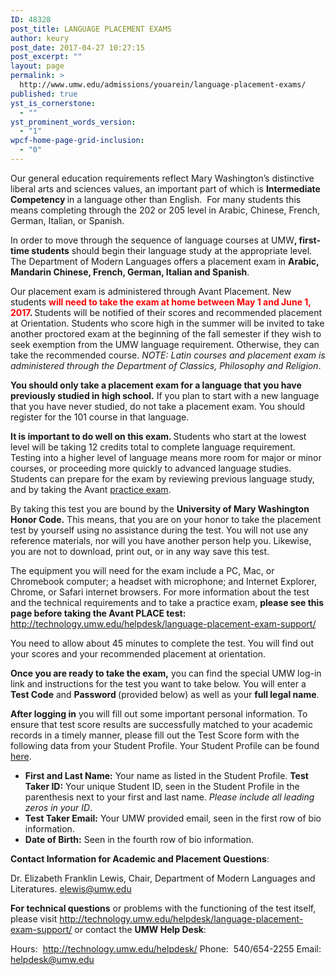 ```yaml
---
ID: 48328
post_title: LANGUAGE PLACEMENT EXAMS
author: keury
post_date: 2017-04-27 10:27:15
post_excerpt: ""
layout: page
permalink: >
  http://www.umw.edu/admissions/youarein/language-placement-exams/
published: true
yst_is_cornerstone:
  - ""
yst_prominent_words_version:
  - "1"
wpcf-home-page-grid-inclusion:
  - "0"
---
```

Our general education requirements reflect Mary Washington’s distinctive liberal arts and sciences values, an important part of which is <strong>Intermediate Competency </strong>in a language other than English.  For many students this means completing through the 202 or 205 level in Arabic, Chinese, French, German, Italian, or Spanish.

In order to move through the sequence of language courses at UMW<strong>, first-time students</strong> should begin their language study at the appropriate level. The Department of Modern Languages offers a placement exam in <strong>Arabic, Mandarin Chinese, French, German, Italian and Spanish</strong>.

Our placement exam is administered through Avant Placement. New students <strong><span style="color: #ff0000">will need to take the exam at home between May 1 and June 1, 2017</span>. </strong>Students will be notified of their scores and recommended placement at Orientation. Students who score high in the summer will be invited to take another proctored exam at the beginning of the fall semester if they wish to seek exemption from the UMW language requirement. Otherwise, they can take the recommended course. <em>NOTE: Latin courses and placement exam is administered through the Department of Classics, Philosophy and Religion</em>.

<strong>You should only take a placement exam for a language that you have previously studied in high school.</strong> If you plan to start with a new language that you have never studied, do not take a placement exam. You should register for the 101 course in that language.

<strong>It is important to do well on this exam. </strong>Students who start at the lowest level will be taking 12 credits total to complete language requirement. Testing into a higher level of language means more room for major or minor courses, or proceeding more quickly to advanced language studies. Students can prepare for the exam by reviewing previous language study, and by taking the Avant <a href="http://technology.umw.edu/helpdesk/language-placement-exam-support/">practice exam</a>.

By taking this test you are bound by the <strong>University of Mary Washington Honor Code.</strong> This means, that you are on your honor to take the placement test by yourself using no assistance during the test. You will not use any reference materials, nor will you have another person help you. Likewise, you are not to download, print out, or in any way save this test.

The equipment you will need for the exam include a PC, Mac, or Chromebook computer; a headset with microphone; and Internet Explorer, Chrome, or Safari internet browsers. For more information about the test and the technical requirements and to take a practice exam, <strong>please see this page before taking the Avant PLACE test: </strong><a href="http://technology.umw.edu/helpdesk/language-placement-exam-support/">http://technology.umw.edu/helpdesk/language-placement-exam-support/</a>

You need to allow about 45 minutes to complete the test. You will find out your scores and your recommended placement at orientation.

<strong>Once you are ready to take the exam,</strong> you can find the special UMW log-in link and instructions for the test you want to take below. You will enter a <strong>Test Code</strong> and <strong>Password </strong>(provided below) as well as your <strong>full legal name</strong>.

<strong>After logging in</strong> you will fill out some important personal information. To ensure that test score results are successfully matched to your academic records in a timely manner, please fill out the Test Score form with the following data from your Student Profile. Your Student Profile can be found <a href="https://banner.umw.edu/StudentSSB/ssb/studentProfile">here</a>.
<ul>
 	<li><strong>First and Last Name:</strong> Your name as listed in the Student Profile.
<strong>Test Taker ID:</strong> Your unique Student ID, seen in the Student Profile in the parenthesis next to your first and last name. <em>Please include all leading zeros in your ID</em>.</li>
 	<li><strong>Test Taker Email:</strong> Your UMW provided email, seen in the first row of bio information.</li>
 	<li><strong>Date of Birth:</strong> Seen in the fourth row of bio information.</li>
</ul>
<strong>Contact Information for Academic and Placement Questions</strong>:

Dr. Elizabeth Franklin Lewis, Chair, Department of Modern Languages and Literatures.
<a href="mailto:elewis@umw.edu">elewis@umw.edu</a>

<strong>For technical questions</strong> or problems with the functioning of the test itself, please visit <a href="http://technology.umw.edu/helpdesk/language-placement-exam-support/">http://technology.umw.edu/helpdesk/language-placement-exam-support/</a> or contact the <strong>UMW Help Desk</strong>:

Hours:  <a href="http://technology.umw.edu/helpdesk/">http://technology.umw.edu/helpdesk/</a>
Phone:  540/654-2255
Email:  <a href="mailto:helpdesk@umw.edu">helpdesk@umw.edu</a>